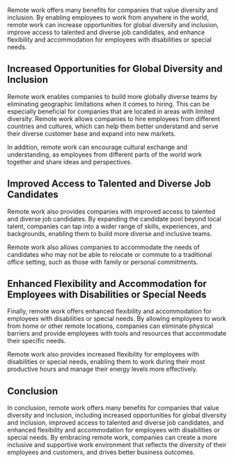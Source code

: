 
Remote work offers many benefits for companies that value diversity and inclusion. By enabling employees to work from anywhere in the world, remote work can increase opportunities for global diversity and inclusion, improve access to talented and diverse job candidates, and enhance flexibility and accommodation for employees with disabilities or special needs.

Increased Opportunities for Global Diversity and Inclusion
----------------------------------------------------------

Remote work enables companies to build more globally diverse teams by eliminating geographic limitations when it comes to hiring. This can be especially beneficial for companies that are located in areas with limited diversity. Remote work allows companies to hire employees from different countries and cultures, which can help them better understand and serve their diverse customer base and expand into new markets.

In addition, remote work can encourage cultural exchange and understanding, as employees from different parts of the world work together and share ideas and perspectives.

Improved Access to Talented and Diverse Job Candidates
------------------------------------------------------

Remote work also provides companies with improved access to talented and diverse job candidates. By expanding the candidate pool beyond local talent, companies can tap into a wider range of skills, experiences, and backgrounds, enabling them to build more diverse and inclusive teams.

Remote work also allows companies to accommodate the needs of candidates who may not be able to relocate or commute to a traditional office setting, such as those with family or personal commitments.

Enhanced Flexibility and Accommodation for Employees with Disabilities or Special Needs
---------------------------------------------------------------------------------------

Finally, remote work offers enhanced flexibility and accommodation for employees with disabilities or special needs. By allowing employees to work from home or other remote locations, companies can eliminate physical barriers and provide employees with tools and resources that accommodate their specific needs.

Remote work also provides increased flexibility for employees with disabilities or special needs, enabling them to work during their most productive hours and manage their energy levels more effectively.

Conclusion
----------

In conclusion, remote work offers many benefits for companies that value diversity and inclusion, including increased opportunities for global diversity and inclusion, improved access to talented and diverse job candidates, and enhanced flexibility and accommodation for employees with disabilities or special needs. By embracing remote work, companies can create a more inclusive and supportive work environment that reflects the diversity of their employees and customers, and drives better business outcomes.
